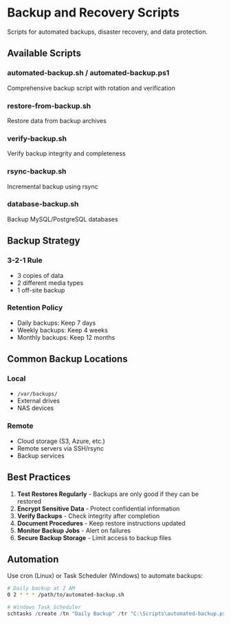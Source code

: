 # Backup and Recovery Scripts

Scripts for automated backups, disaster recovery, and data protection.

## Available Scripts

### automated-backup.sh / automated-backup.ps1
Comprehensive backup script with rotation and verification

### restore-from-backup.sh
Restore data from backup archives

### verify-backup.sh
Verify backup integrity and completeness

### rsync-backup.sh
Incremental backup using rsync

### database-backup.sh
Backup MySQL/PostgreSQL databases

## Backup Strategy

### 3-2-1 Rule
- 3 copies of data
- 2 different media types
- 1 off-site backup

### Retention Policy
- Daily backups: Keep 7 days
- Weekly backups: Keep 4 weeks
- Monthly backups: Keep 12 months

## Common Backup Locations

### Local
- `/var/backups/`
- External drives
- NAS devices

### Remote
- Cloud storage (S3, Azure, etc.)
- Remote servers via SSH/rsync
- Backup services

## Best Practices

1. **Test Restores Regularly** - Backups are only good if they can be restored
2. **Encrypt Sensitive Data** - Protect confidential information
3. **Verify Backups** - Check integrity after completion
4. **Document Procedures** - Keep restore instructions updated
5. **Monitor Backup Jobs** - Alert on failures
6. **Secure Backup Storage** - Limit access to backup files

## Automation

Use cron (Linux) or Task Scheduler (Windows) to automate backups:

```bash
# Daily backup at 2 AM
0 2 * * * /path/to/automated-backup.sh
```

```powershell
# Windows Task Scheduler
schtasks /create /tn "Daily Backup" /tr "C:\Scripts\automated-backup.ps1" /sc daily /st 02:00
```
